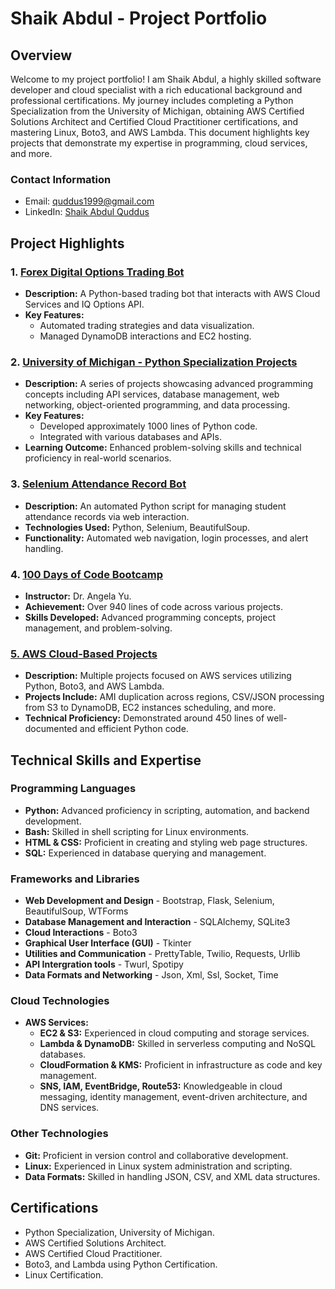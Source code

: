 
# Shaik Abdul - Project Portfolio

## Overview
Welcome to my project portfolio! I am Shaik Abdul, a highly skilled software developer and cloud specialist with a rich educational background and professional certifications. My journey includes completing a Python Specialization from the University of Michigan, obtaining AWS Certified Solutions Architect and Certified Cloud Practitioner certifications, and mastering Linux, Boto3, and AWS Lambda. This document highlights key projects that demonstrate my expertise in programming, cloud services, and more.

### Contact Information
- Email: quddus1999@gmail.com
- LinkedIn: [Shaik Abdul Quddus](linkedin.com/in/shaik-abdul-quddus-73735212b)

## Project Highlights

### 1. [Forex Digital Options Trading Bot](https://github.com/shaikabdulq/options_trading_bot)
- **Description:** A Python-based trading bot that interacts with AWS Cloud Services and IQ Options API.
- **Key Features:** 
  - Automated trading strategies and data visualization.
  - Managed DynamoDB interactions and EC2 hosting.

### 2. [University of Michigan - Python Specialization Projects](https://github.com/shaikabdulq/UOM-Projects)
- **Description:** A series of projects showcasing advanced programming concepts including API services, database management, web networking, object-oriented programming, and data processing.
- **Key Features:** 
  - Developed approximately 1000 lines of Python code.
  - Integrated with various databases and APIs.
- **Learning Outcome:** Enhanced problem-solving skills and technical proficiency in real-world scenarios.

### 3. [Selenium Attendance Record Bot](https://github.com/shaikabdulq/selenium-attendance-record)
- **Description:** An automated Python script for managing student attendance records via web interaction.
- **Technologies Used:** Python, Selenium, BeautifulSoup.
- **Functionality:** Automated web navigation, login processes, and alert handling.

### 4. [100 Days of Code Bootcamp](https://github.com/shaikabdulq/Bootcamp-Projects)
- **Instructor:** Dr. Angela Yu.
- **Achievement:** Over 940 lines of code across various projects.
- **Skills Developed:** Advanced programming concepts, project management, and problem-solving.

### [5. AWS Cloud-Based Projects](https://github.com/shaikabdulq/AWS-Projects)
- **Description:** Multiple projects focused on AWS services utilizing Python, Boto3, and AWS Lambda.
- **Projects Include:** AMI duplication across regions, CSV/JSON processing from S3 to DynamoDB, EC2 instances scheduling, and more.
- **Technical Proficiency:** Demonstrated around 450 lines of well-documented and efficient Python code.


## Technical Skills and Expertise

### Programming Languages
- **Python:** Advanced proficiency in scripting, automation, and backend development.
- **Bash:** Skilled in shell scripting for Linux environments.
- **HTML & CSS:** Proficient in creating and styling web page structures.
- **SQL:** Experienced in database querying and management.

### Frameworks and Libraries
- **Web Development and Design** - Bootstrap, Flask, Selenium, BeautifulSoup, WTForms
- **Database Management and Interaction** - SQLAlchemy, SQLite3
- **Cloud Interactions** - Boto3
- **Graphical User Interface (GUI)** - Tkinter
- **Utilities and Communication** - PrettyTable, Twilio, Requests, Urllib
- **API Intergration tools** - Twurl, Spotipy
- **Data Formats and Networking** - Json, Xml, Ssl, Socket, Time

### Cloud Technologies
- **AWS Services:**
  - **EC2 & S3:** Experienced in cloud computing and storage services.
  - **Lambda & DynamoDB:** Skilled in serverless computing and NoSQL databases.
  - **CloudFormation & KMS:** Proficient in infrastructure as code and key management.
  - **SNS, IAM, EventBridge, Route53:** Knowledgeable in cloud messaging, identity management, event-driven architecture, and DNS services.

### Other Technologies
- **Git:** Proficient in version control and collaborative development.
- **Linux:** Experienced in Linux system administration and scripting.
- **Data Formats:** Skilled in handling JSON, CSV, and XML data structures.

## Certifications
- Python Specialization, University of Michigan.
- AWS Certified Solutions Architect.
- AWS Certified Cloud Practitioner.
- Boto3, and Lambda using Python Certification.
- Linux Certification.
